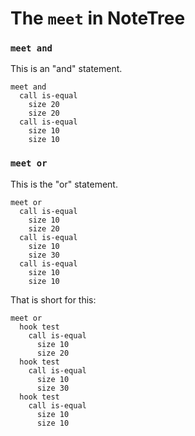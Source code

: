 # The `meet` in NoteTree

### `meet and`

This is an "and" statement.

```
meet and
  call is-equal
    size 20
    size 20
  call is-equal
    size 10
    size 10
```

### `meet or`

This is the "or" statement.

```
meet or
  call is-equal
    size 10
    size 20
  call is-equal
    size 10
    size 30
  call is-equal
    size 10
    size 10
```

That is short for this:

```
meet or
  hook test
    call is-equal
      size 10
      size 20
  hook test
    call is-equal
      size 10
      size 30
  hook test
    call is-equal
      size 10
      size 10
```
